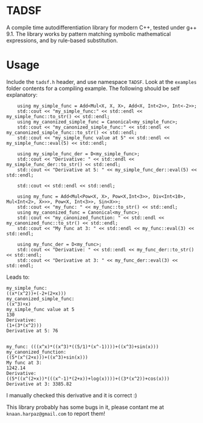 # TADSF
A compile time autodifferentiation library for modern C++, tested under g++ 9.1.
The library works by pattern matching symbolic mathematical expressions, and by rule-based substitution.

# Usage
Include the `tadsf.h` header, and use namespace `TADSF`.
Look at the `examples` folder contents for a compiling example.
The following should be self explanatory:
```
    using my_simple_func = Add<Mul<X, X, X>, Add<X, Int<2>>, Int<-2>>;
    std::cout << "my_simple_func:" << std::endl << my_simple_func::to_str() << std::endl;
    using my_canonized_simple_func = Canonical<my_simple_func>;
    std::cout << "my_canonized_simple_func:" << std::endl << my_canonized_simple_func::to_str() << std::endl;
    std::cout << "my_simple_func value at 5" << std::endl << my_simple_func::eval(5) << std::endl;
    
    using my_simple_func_der = D<my_simple_func>;
    std::cout << "Derivative: " << std::endl << my_simple_func_der::to_str() << std::endl;
    std::cout << "Derivative at 5: " << my_simple_func_der::eval(5) << std::endl;

    std::cout << std::endl << std::endl;

    using my_func = Add<Mul<Pow<X, X>, Pow<X,Int<3>>, Div<Int<10>, Mul<Int<2>, X>>>, Pow<X, Int<3>>, Sin<X>>;
    std::cout << "my_func: " << my_func::to_str() << std::endl;
    using my_canonized_func = Canonical<my_func>;
    std::cout << "my_canonized_function: " << std::endl << my_canonized_func::to_str() << std::endl;
    std::cout << "My func at 3: " << std::endl << my_func::eval(3) << std::endl;
    
    using my_func_der = D<my_func>;
    std::cout << "Derivative: " << std::endl << my_func_der::to_str() << std::endl;
    std::cout << "Derivative at 3: " << my_func_der::eval(3) << std::endl;
```

Leads to:
```
my_simple_func:
((x*(x^2))+(-2+(2+x)))
my_canonized_simple_func:
((x^3)+x)
my_simple_func value at 5
130
Derivative: 
(1+(3*(x^2)))
Derivative at 5: 76


my_func: (((x^x)*((x^3)*((5/1)*(x^-1))))+((x^3)+sin(x)))
my_canonized_function: 
((5*(x^(2+x)))+((x^3)+sin(x)))
My func at 3: 
1242.14
Derivative: 
((5*((x^(2+x))*(((x^-1)*(2+x))+log(x))))+((3*(x^2))+cos(x)))
Derivative at 3: 3385.82
```

I manually checked this derivative and it is correct :)

This library probably has some bugs in it, please contant me at `knaan.harpaz@gmail.com` to report them!
